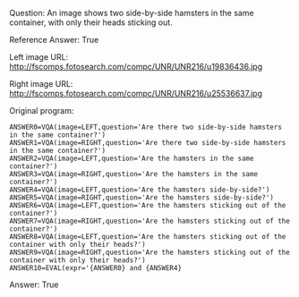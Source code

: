 Question: An image shows two side-by-side hamsters in the same container, with only their heads sticking out.

Reference Answer: True

Left image URL: http://fscomps.fotosearch.com/compc/UNR/UNR216/u19836436.jpg

Right image URL: http://fscomps.fotosearch.com/compc/UNR/UNR216/u25536637.jpg

Original program:

```
ANSWER0=VQA(image=LEFT,question='Are there two side-by-side hamsters in the same container?')
ANSWER1=VQA(image=RIGHT,question='Are there two side-by-side hamsters in the same container?')
ANSWER2=VQA(image=LEFT,question='Are the hamsters in the same container?')
ANSWER3=VQA(image=RIGHT,question='Are the hamsters in the same container?')
ANSWER4=VQA(image=LEFT,question='Are the hamsters side-by-side?')
ANSWER5=VQA(image=RIGHT,question='Are the hamsters side-by-side?')
ANSWER6=VQA(image=LEFT,question='Are the hamsters sticking out of the container?')
ANSWER7=VQA(image=RIGHT,question='Are the hamsters sticking out of the container?')
ANSWER8=VQA(image=LEFT,question='Are the hamsters sticking out of the container with only their heads?')
ANSWER9=VQA(image=RIGHT,question='Are the hamsters sticking out of the container with only their heads?')
ANSWER10=EVAL(expr='{ANSWER0} and {ANSWER4}
```
Answer: True

